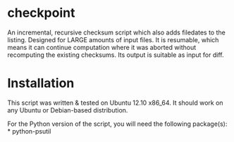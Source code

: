 checkpoint
==========

An incremental, recursive checksum script which also adds filedates to the listing. Designed for LARGE amounts of input files. It is resumable, which means it can continue computation where it was aborted without recomputing the existing checksums. Its output is suitable as input for diff. 

Installation
============

This script was written & tested on Ubuntu 12.10 x86_64. It should work on any Ubuntu or Debian-based distribution.

For the Python version of the script, you will need the following package(s):
	* python-psutil

